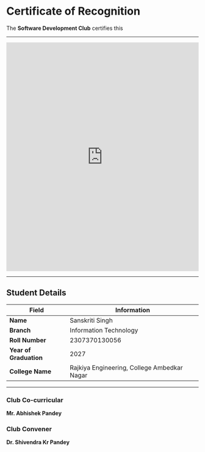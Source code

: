 # Certificate of Recognition

The **Software Development Club** certifies this

---
<embed src="https://github.com/Software-Development-Club-REC-ABN/SDC-open/blob/main/Assets/recabnsdc202507.pdf" type="application/pdf" width="100%" height="600px" />

---
## Student Details

| Field               | Information              |
|---------------------|---------------------------|
| **Name**            | Sanskriti Singh           |
| **Branch**          | Information Technology    |
| **Roll Number**     | 2307370130056             |
| **Year of Graduation** | 2027                   |
| **College Name**    |Rajkiya Engineering, College Ambedkar Nagar|

---

### Club Co-curricular 
**Mr. Abhishek Pandey**

### Club Convener  
**Dr. Shivendra Kr Pandey**
